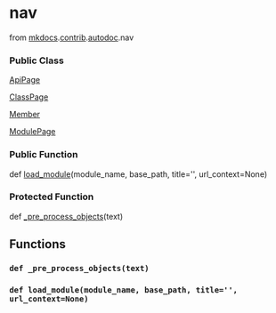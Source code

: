 nav
=================================

from <a href="api/mkdocs">mkdocs</a>.<a href="api/mkdocs/contrib">contrib</a>.<a href="api/mkdocs/contrib/autodoc">autodoc</a>.nav






### Public Class


[ApiPage](api/mkdocs/contrib/autodoc/nav/ApiPage) 



[ClassPage](api/mkdocs/contrib/autodoc/nav/ClassPage) 



[Member](api/mkdocs/contrib/autodoc/nav/Member) 



[ModulePage](api/mkdocs/contrib/autodoc/nav/ModulePage) 





### Public Function


def [load_module](#def-load_module)(module_name, base_path, title='', url_context=None)





### Protected Function


def [_pre_process_objects](#def-_pre_process_objects)(text)







Functions
------------------











### `def _pre_process_objects(text)`








### `def load_module(module_name, base_path, title='', url_context=None)`






